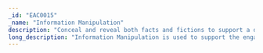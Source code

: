 ```yaml
---
_id: "EAC0015"
_name: "Information Manipulation"
description: "Conceal and reveal both facts and fictions to support a deception story"
long_description: "Information Manipulation is used to support the engagement narrative and directly impact adversary activities. Revealed facts and fictions can be used to adjust the adversary’s trust in the environment. Concealed facts and fiction can be used to adjust the adversary’s sense of uncertainty towards the environment. Revealed facts may include OS type and version, geographic location, hardware type and version, accounts, credentials, etc. Revealed fictions may include the content of decoy files, emails, messages, etc. Revealed facts and fictions may or may not be believed by the adversary.  If an adversary believes a revealed fact or fiction, it may lend credibility to the environment or encourage a specific action. If an adversary is suspicious or does not believe a revealed fact or fiction, it may erode adversary trust in the environment or discourage a specific action. Therefore, revealed facts and fictions can be used to adjust the adversary’s trust in the environment in ways that support the operational objectives.  <br><br>Concealed facts may include virtualized systems disguised as physical systems, monitoring software, or collection efforts. Concealed fictions may include an encrypted, interestingly named, decoy file or a partially deleted email thread referencing high value, but decoy, assets. Concealed facts and fictions may or may not be discovered by the adversary. If the adversary discovers a concealed fact or fiction, it may increase the ambiguity of the environment and affect the adversary’s sense of uncertainty.  In this way, concealed facts and fictions can be used to adjust the ambiguity and affect the adversary’s sense of uncertainty in ways that support the operational objectives"
---
```

